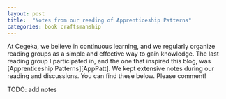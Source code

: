```yaml
---
layout: post
title:  "Notes from our reading of Apprenticeship Patterns"
categories: book craftsmanship
---
```

At Cegeka, we believe in continuous learning, and we regularly organize reading groups as a simple and effective way to gain knowledge. The last reading group I participated in, and the one that inspired this blog, was [Apprenticeship Patterns][AppPatt]. We kept extensive notes during our reading and discussions. You can find these below. Please comment!

TODO: add notes
